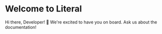 # Welcome to Literal

Hi there, Developer! 👋 We're excited to have you on board. Ask us about the documentation!
